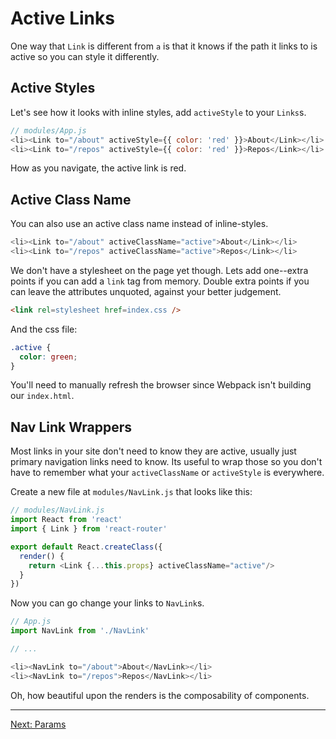 # Active Links

One way that `Link` is different from `a` is that it knows if the path
it links to is active so you can style it differently.

## Active Styles

Let's see how it looks with inline styles, add `activeStyle` to your
`Links`s.

```js
// modules/App.js
<li><Link to="/about" activeStyle={{ color: 'red' }}>About</Link></li>
<li><Link to="/repos" activeStyle={{ color: 'red' }}>Repos</Link></li>
```

How as you navigate, the active link is red.

## Active Class Name

You can also use an active class name instead of inline-styles.

```js
<li><Link to="/about" activeClassName="active">About</Link></li>
<li><Link to="/repos" activeClassName="active">Repos</Link></li>
```

We don't have a stylesheet on the page yet though. Lets add one--extra
points if you can add a `link` tag from memory. Double extra points if
you can leave the attributes unquoted, against your better judgement.

```html
<link rel=stylesheet href=index.css />
```

And the css file:

```css
.active {
  color: green;
}
```

You'll need to manually refresh the browser since Webpack isn't building
our `index.html`.

## Nav Link Wrappers

Most links in your site don't need to know they are active, usually just
primary navigation links need to know. Its useful to wrap those so you
don't have to remember what your `activeClassName` or `activeStyle` is
everywhere.

Create a new file at `modules/NavLink.js` that looks like this:

```js
// modules/NavLink.js
import React from 'react'
import { Link } from 'react-router'

export default React.createClass({
  render() {
    return <Link {...this.props} activeClassName="active"/>
  }
})
```

Now you can go change your links to `NavLink`s.

```js
// App.js
import NavLink from './NavLink'

// ...

<li><NavLink to="/about">About</NavLink></li>
<li><NavLink to="/repos">Repos</NavLink></li>
```

Oh, how beautiful upon the renders is the composability of components.

---

[Next: Params](../06-params/)
